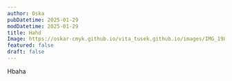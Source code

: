 ```yaml
---
author: Oska
pubDatetime: 2025-01-29
modDatetime: 2025-01-29
title: Hahd
Image: https://oskar-cmyk.github.io/vita_tusek.github.io/images/IMG_1985.jpeg
featured: false
draft: false
---
```

Hbaha